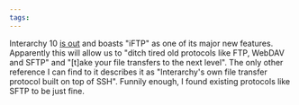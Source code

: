 ```yaml
---
tags: 
---
```


Interarchy 10 [is out](http://nolobe.com/interarchy/) and boasts "iFTP" as one of its major new features. Apparently this will allow us to "ditch tired old protocols like FTP, WebDAV and SFTP" and "\[t\]ake your file transfers to the next level". The only other reference I can find to it describes it as "Interarchy's own file transfer protocol built on top of SSH". Funnily enough, I found existing protocols like SFTP to be just fine.
